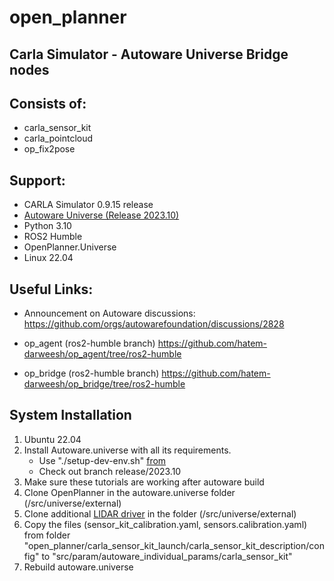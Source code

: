# open_planner
## Carla Simulator - Autoware Universe Bridge nodes

## Consists of: 
- carla_sensor_kit
- carla_pointcloud
- op_fix2pose

## Support: 
- CARLA Simulator 0.9.15 release 
- [Autoware Universe (Release 2023.10)](https://github.com/autowarefoundation/autoware/tree/release/2023.10)
- Python 3.10 
- ROS2 Humble
- OpenPlanner.Universe
- Linux 22.04

## Useful Links: 
- Announcement on Autoware discussions: 
https://github.com/orgs/autowarefoundation/discussions/2828

- op_agent (ros2-humble branch)
https://github.com/hatem-darweesh/op_agent/tree/ros2-humble

- op_bridge (ros2-humble branch)
https://github.com/hatem-darweesh/op_bridge/tree/ros2-humble

## System Installation
1. Ubuntu 22.04
2. Install Autoware.universe with all its requirements.
   - Use "./setup-dev-env.sh" [from](https://autowarefoundation.github.io/autoware-documentation/main/installation/autoware/source-installation/)
   - Check out branch release/2023.10
3. Make sure these tutorials are working after autoware build
4. Clone OpenPlanner in the autoware.universe folder (/src/universe/external) 
5. Clone additional [LIDAR driver](https://github.com/autowarefoundation/awf_velodyne) in the folder (/src/universe/external)
6. Copy the files (sensor_kit_calibration.yaml, sensors.calibration.yaml) from folder "open_planner/carla_sensor_kit_launch/carla_sensor_kit_description/config" to "src/param/autoware_individual_params/carla_sensor_kit"
7. Rebuild autoware.universe

